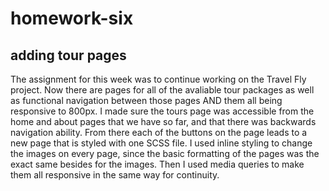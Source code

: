 # homework-six
## adding tour pages
The assignment for this week was to continue working on the Travel Fly project. Now there are pages for all of the avaliable tour packages as well as functional navigation between those pages AND them all being responsive to 800px. I made sure the tours page was accessible from the home and about pages that we have so far, and that there was backwards navigation ability. From there each of the buttons on the page leads to a new page that is styled with one SCSS file. I used inline styling to change the images on every page, since the basic formatting of the pages was the exact same besides for the images. Then I used media queries to make them all responsive in the same way for continuity.
